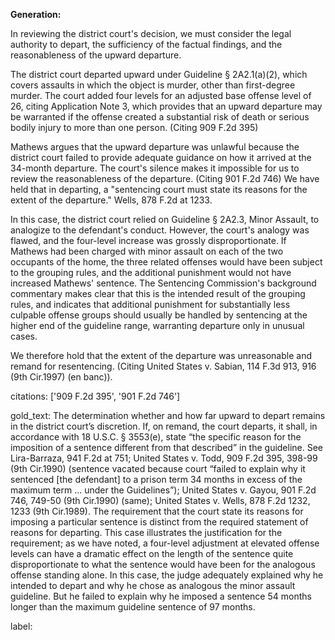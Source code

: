 **Generation:**



In reviewing the district court's decision, we must consider the legal authority to depart, the sufficiency of the factual findings, and the reasonableness of the upward departure.

The district court departed upward under Guideline § 2A2.1(a)(2), which covers assaults in which the object is murder, other than first-degree murder. The court added four levels for an adjusted base offense level of 26, citing Application Note 3, which provides that an upward departure may be warranted if the offense created a substantial risk of death or serious bodily injury to more than one person. (Citing 909 F.2d 395)

Mathews argues that the upward departure was unlawful because the district court failed to provide adequate guidance on how it arrived at the 34-month departure. The court's silence makes it impossible for us to review the reasonableness of the departure. (Citing 901 F.2d 746) We have held that in departing, a "sentencing court must state its reasons for the extent of the departure." Wells, 878 F.2d at 1233.

In this case, the district court relied on Guideline § 2A2.3, Minor Assault, to analogize to the defendant's conduct. However, the court's analogy was flawed, and the four-level increase was grossly disproportionate. If Mathews had been charged with minor assault on each of the two occupants of the home, the three related offenses would have been subject to the grouping rules, and the additional punishment would not have increased Mathews' sentence. The Sentencing Commission's background commentary makes clear that this is the intended result of the grouping rules, and indicates that additional punishment for substantially less culpable offense groups should usually be handled by sentencing at the higher end of the guideline range, warranting departure only in unusual cases.

We therefore hold that the extent of the departure was unreasonable and remand for resentencing. (Citing United States v. Sabian, 114 F.3d 913, 916 (9th Cir.1997) (en banc)).



citations: ['909 F.2d 395', '901 F.2d 746']

gold_text: The determination whether and how far upward to depart remains in the district court’s discretion. If, on remand, the court departs, it shall, in accordance with 18 U.S.C. § 3553(e), state “the specific reason for the imposition of a sentence different from that described” in the guideline. See Lira-Barraza, 941 F.2d at 751; United States v. Todd, 909 F.2d 395, 398-99 (9th Cir.1990) (sentence vacated because court “failed to explain why it sentenced [the defendant] to a prison term 34 months in excess of the maximum term ... under the Guidelines”); United States v. Gayou, 901 F.2d 746, 749-50 (9th Cir.1990) (same); United States v. Wells, 878 F.2d 1232, 1233 (9th Cir.1989). The requirement that the court state its reasons for imposing a particular sentence is distinct from the required statement of reasons for departing. This case illustrates the justification for the requirement; as we have noted, a four-level adjustment at elevated offense levels can have a dramatic effect on the length of the sentence quite disproportionate to what the sentence would have been for the analogous offense standing alone. In this case, the judge adequately explained why he intended to depart and why he chose as analogous the minor assault guideline. But he failed to explain why he imposed a sentence 54 months longer than the maximum guideline sentence of 97 months.

label: 